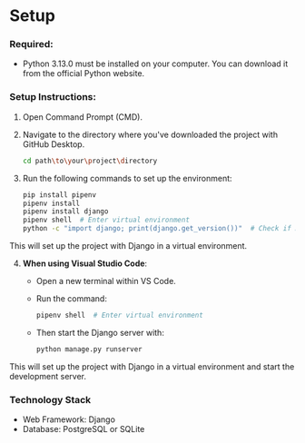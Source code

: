 # Setup

### Required:
- Python 3.13.0 must be installed on your computer. You can download it from the official Python website.

### Setup Instructions:

1. Open Command Prompt (CMD).
2. Navigate to the directory where you've downloaded the project with GitHub Desktop. 
   ```bash
   cd path\to\your\project\directory
   ```

3. Run the following commands to set up the environment:

   ```bash
   pip install pipenv
   pipenv install
   pipenv install django
   pipenv shell  # Enter virtual environment
   python -c "import django; print(django.get_version())"  # Check if Django is installed
   ```

This will set up the project with Django in a virtual environment.

4. **When using Visual Studio Code**:
   - Open a new terminal within VS Code.
   - Run the command:
     ```bash
     pipenv shell  # Enter virtual environment
     ```
     
   - Then start the Django server with:
     ```bash
     python manage.py runserver
     ```

This will set up the project with Django in a virtual environment and start the development server.
### Technology Stack
- Web Framework: Django
- Database: PostgreSQL or SQLite
